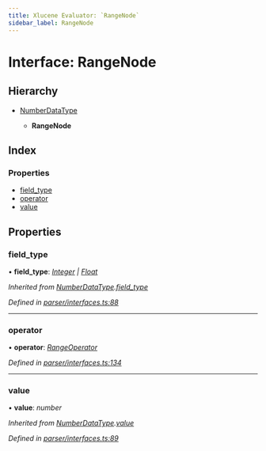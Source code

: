 ```yaml
---
title: Xlucene Evaluator: `RangeNode`
sidebar_label: RangeNode
---
```


# Interface: RangeNode

## Hierarchy

* [NumberDataType](numberdatatype.md)

  * **RangeNode**

## Index

### Properties

* [field_type](rangenode.md#field_type)
* [operator](rangenode.md#operator)
* [value](rangenode.md#value)

## Properties

###  field_type

• **field_type**: *[Integer](../enums/fieldtype.md#integer) | [Float](../enums/fieldtype.md#float)*

*Inherited from [NumberDataType](numberdatatype.md).[field_type](numberdatatype.md#field_type)*

*Defined in [parser/interfaces.ts:88](https://github.com/terascope/teraslice/blob/d2d877b60/packages/xlucene-evaluator/src/parser/interfaces.ts#L88)*

___

###  operator

• **operator**: *[RangeOperator](../overview.md#rangeoperator)*

*Defined in [parser/interfaces.ts:134](https://github.com/terascope/teraslice/blob/d2d877b60/packages/xlucene-evaluator/src/parser/interfaces.ts#L134)*

___

###  value

• **value**: *number*

*Inherited from [NumberDataType](numberdatatype.md).[value](numberdatatype.md#value)*

*Defined in [parser/interfaces.ts:89](https://github.com/terascope/teraslice/blob/d2d877b60/packages/xlucene-evaluator/src/parser/interfaces.ts#L89)*
